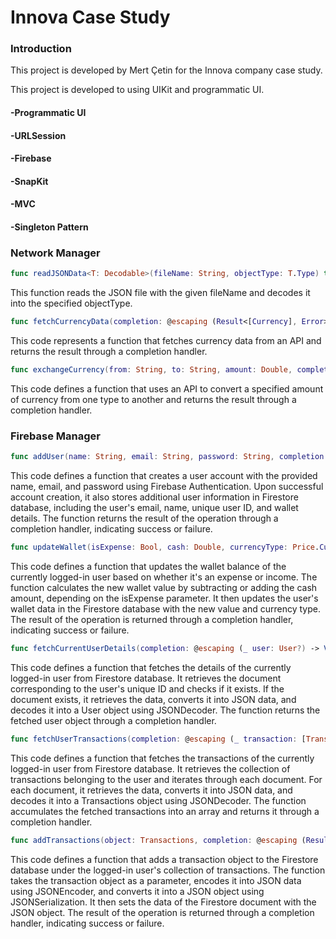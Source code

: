 # Innova Case Study
### Introduction
This project is developed by Mert Çetin for the Innova company case study.

This project is developed to using UIKit and programmatic UI.
#### -Programmatic UI
#### -URLSession
#### -Firebase
#### -SnapKit
#### -MVC
#### -Singleton Pattern

### Network Manager
```Swift
func readJSONData<T: Decodable>(fileName: String, objectType: T.Type) throws -> T
```
This function reads the JSON file with the given fileName and decodes it into the specified objectType.
```Swift
func fetchCurrencyData(completion: @escaping (Result<[Currency], Error>) -> Void)
```
This code represents a function that fetches currency data from an API and returns the result through a completion handler.
```Swift
func exchangeCurrency(from: String, to: String, amount: Double, completion: @escaping (Result<Double, Error>)
```
This code defines a function that uses an API to convert a specified amount of currency from one type to another and returns the result through a completion handler.

### Firebase Manager
```Swift
func addUser(name: String, email: String, password: String, completion: @escaping (Result<String, Error>) -> Void)
```
This code defines a function that creates a user account with the provided name, email, and password using Firebase Authentication. Upon successful account creation, it also stores additional user information in Firestore database, including the user's email, name, unique user ID, and wallet details. The function returns the result of the operation through a completion handler, indicating success or failure.
```Swift
func updateWallet(isExpense: Bool, cash: Double, currencyType: Price.CurrencyType, completion: @escaping (Result<String, Error>) -> Void)
```
This code defines a function that updates the wallet balance of the currently logged-in user based on whether it's an expense or income. The function calculates the new wallet value by subtracting or adding the cash amount, depending on the isExpense parameter. It then updates the user's wallet data in the Firestore database with the new value and currency type. The result of the operation is returned through a completion handler, indicating success or failure.
```Swift
func fetchCurrentUserDetails(completion: @escaping (_ user: User?) -> Void)
```
This code defines a function that fetches the details of the currently logged-in user from Firestore database. It retrieves the document corresponding to the user's unique ID and checks if it exists. If the document exists, it retrieves the data, converts it into JSON data, and decodes it into a User object using JSONDecoder. The function returns the fetched user object through a completion handler.
```Swift
func fetchUserTransactions(completion: @escaping (_ transaction: [Transactions?]) -> Void)
```
This code defines a function that fetches the transactions of the currently logged-in user from Firestore database. It retrieves the collection of transactions belonging to the user and iterates through each document. For each document, it retrieves the data, converts it into JSON data, and decodes it into a Transactions object using JSONDecoder. The function accumulates the fetched transactions into an array and returns it through a completion handler.
```Swift
func addTransactions(object: Transactions, completion: @escaping (Result<String, Error>) -> Void)
```
This code defines a function that adds a transaction object to the Firestore database under the logged-in user's collection of transactions. The function takes the transaction object as a parameter, encodes it into JSON data using JSONEncoder, and converts it into a JSON object using JSONSerialization. It then sets the data of the Firestore document with the JSON object. The result of the operation is returned through a completion handler, indicating success or failure.
